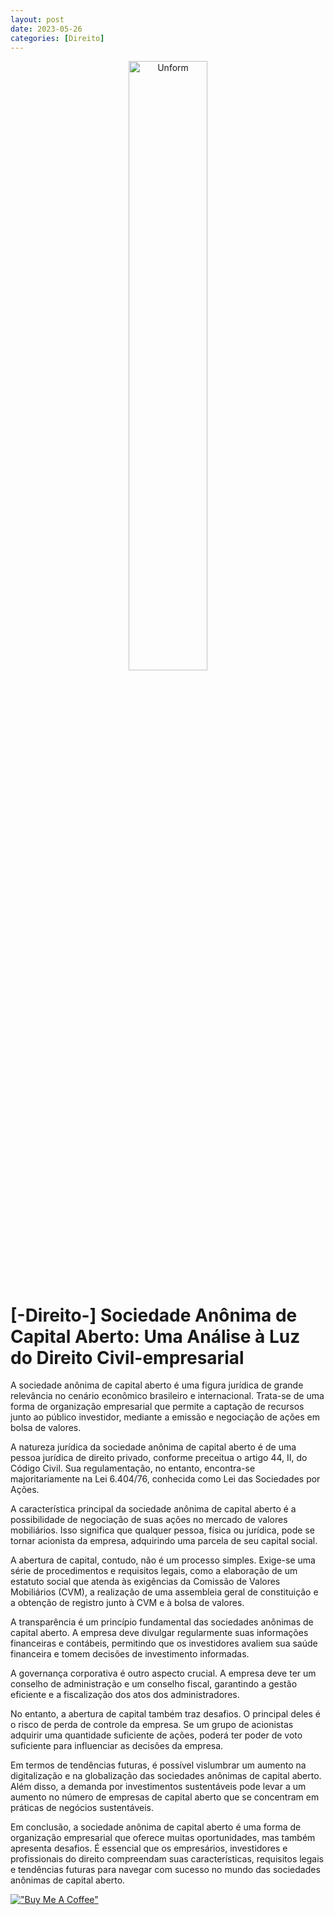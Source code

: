 ```yaml
---
layout: post
date: 2023-05-26
categories: [Direito]
---
```


<p align="center">
<img src="{{ site.baseurl }}/images/2023-05-26-Sociedade-Anonima-de-Capital-Aberto--Uma-Análise-a-Luz-do-Direito-Civil-empresarial.png" height="50%" width="50%" alt="Unform" />
</p>

# [-Direito-] Sociedade Anônima de Capital Aberto: Uma Análise à Luz do Direito Civil-empresarial

A sociedade anônima de capital aberto é uma figura jurídica de grande relevância no cenário econômico brasileiro e internacional. Trata-se de uma forma de organização empresarial que permite a captação de recursos junto ao público investidor, mediante a emissão e negociação de ações em bolsa de valores.

A natureza jurídica da sociedade anônima de capital aberto é de uma pessoa jurídica de direito privado, conforme preceitua o artigo 44, II, do Código Civil. Sua regulamentação, no entanto, encontra-se majoritariamente na Lei 6.404/76, conhecida como Lei das Sociedades por Ações.

A característica principal da sociedade anônima de capital aberto é a possibilidade de negociação de suas ações no mercado de valores mobiliários. Isso significa que qualquer pessoa, física ou jurídica, pode se tornar acionista da empresa, adquirindo uma parcela de seu capital social.

A abertura de capital, contudo, não é um processo simples. Exige-se uma série de procedimentos e requisitos legais, como a elaboração de um estatuto social que atenda às exigências da Comissão de Valores Mobiliários (CVM), a realização de uma assembleia geral de constituição e a obtenção de registro junto à CVM e à bolsa de valores.

A transparência é um princípio fundamental das sociedades anônimas de capital aberto. A empresa deve divulgar regularmente suas informações financeiras e contábeis, permitindo que os investidores avaliem sua saúde financeira e tomem decisões de investimento informadas.

A governança corporativa é outro aspecto crucial. A empresa deve ter um conselho de administração e um conselho fiscal, garantindo a gestão eficiente e a fiscalização dos atos dos administradores.

No entanto, a abertura de capital também traz desafios. O principal deles é o risco de perda de controle da empresa. Se um grupo de acionistas adquirir uma quantidade suficiente de ações, poderá ter poder de voto suficiente para influenciar as decisões da empresa.

Em termos de tendências futuras, é possível vislumbrar um aumento na digitalização e na globalização das sociedades anônimas de capital aberto. Além disso, a demanda por investimentos sustentáveis pode levar a um aumento no número de empresas de capital aberto que se concentram em práticas de negócios sustentáveis.

Em conclusão, a sociedade anônima de capital aberto é uma forma de organização empresarial que oferece muitas oportunidades, mas também apresenta desafios. É essencial que os empresários, investidores e profissionais do direito compreendam suas características, requisitos legais e tendências futuras para navegar com sucesso no mundo das sociedades anônimas de capital aberto.


[!["Buy Me A Coffee"](https://user-images.githubusercontent.com/1376749/120938564-50c59780-c6e1-11eb-814f-22a0399623c5.png)](https://www.buymeacoffee.com/govinda777)